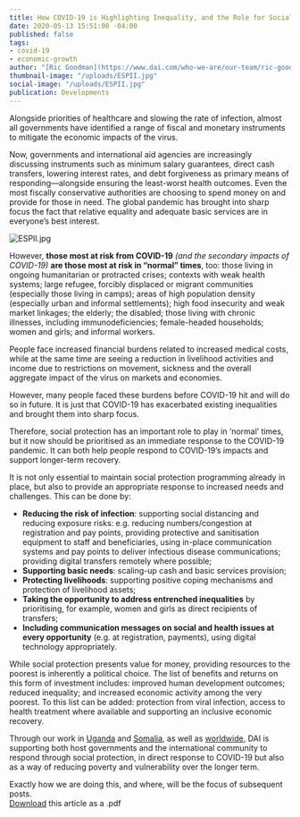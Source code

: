 ```yaml
---
title: How COVID-19 is Highlighting Inequality, and the Role for Social Protection
date: 2020-05-13 15:51:00 -04:00
published: false
tags:
- covid-19
- economic-growth
author: "[Ric Goodman](https://www.dai.com/who-we-are/our-team/ric-goodman)"
thumbnail-image: "/uploads/ESPII.jpg"
social-image: "/uploads/ESPII.jpg"
publication: Developments
---
```


Alongside priorities of healthcare and slowing the rate of infection, almost all governments have identified a range of fiscal and
monetary instruments to mitigate the economic impacts of the virus.



Now, governments and international aid agencies are increasingly discussing instruments such as minimum salary guarantees, direct cash transfers, lowering interest rates, and debt forgiveness as primary means of responding—alongside ensuring the least-worst health outcomes. Even the most fiscally conservative authorities are choosing to spend money on and provide for those in need. The global pandemic has brought into sharp focus the fact that relative equality and adequate basic services are in everyone’s best interest.

![ESPII.jpg](/uploads/ESPII.jpg)

However, **those most at risk from COVID-19** _(and the secondary impacts of COVID-19)_ **are those most at risk in “normal” times**, too: those living in ongoing humanitarian or protracted crises; contexts with weak health systems; large refugee, forcibly displaced or migrant communities (especially those living in camps); areas of high population density (especially urban and informal settlements); high food insecurity and weak market linkages; the elderly; the disabled; those living with chronic illnesses, including immunodeficiencies; female-headed households; women and girls; and informal workers.

People face increased financial burdens related to increased medical costs, while at the same time are seeing a reduction in livelihood activities and income due to restrictions on movement, sickness and the overall aggregate impact of the virus on markets and economies.

However, many people faced these burdens before COVID-19 hit and will do so in future. It is just that COVID-19 has exacerbated existing inequalities and brought them into sharp focus.

Therefore, social protection has an important role to play in ‘normal’ times, but it now should be prioritised as an immediate response to the COVID-19 pandemic. It can both help people respond to COVID-19’s impacts and support longer-term recovery.

It is not only essential to maintain social protection programming already in place, but also to provide an appropriate response to increased needs and challenges. This can be done by:

* **Reducing the risk of infection**: supporting social distancing and reducing exposure risks: e.g. reducing numbers/congestion at registration and pay points, providing protective and sanitisation equipment to staff and beneficiaries, using in-place communication systems and pay points to deliver infectious disease communications; providing digital transfers remotely where possible;
* **Supporting basic needs**: scaling-up cash and basic services provision;
* **Protecting livelihoods**: supporting positive coping mechanisms and
protection of livelihood assets;
* **Taking the opportunity to address entrenched inequalities** by prioritising, for example, women and girls as direct recipients of transfers;
* **Including communication messages on social and health issues at every opportunity** (e.g. at registration, payments), using digital technology appropriately.

While social protection presents value for money, providing resources to the poorest is inherently a political choice. The list of benefits and returns on this form of investment includes: improved human development outcomes; reduced inequality; and increased economic activity among the very poorest. To this list can be added: protection from viral infection, access to health treatment where available and supporting an inclusive economic recovery.

Through our work in [Uganda](http://www.dai.com/our-work/projects/uganda-expanding-social-protection-ii-esp-ii) and [Somalia](https://www.dai.com/our-work/projects/somalia-technical-assistance-facility), as well as [worldwide](https://www.dai.com/our-work/projects/worldwide-expert-advisory-call-down-services-eacds), DAI is supporting both host governments and the international community to respond through social protection, in direct response to COVID-19 but also as a way of reducing poverty and vulnerability over the longer term.

<aside><p>Exactly how we are doing this, and where, will be the focus of subsequent posts.<br><a href=" ">Download</a> this article as  a .pdf</p></aside>